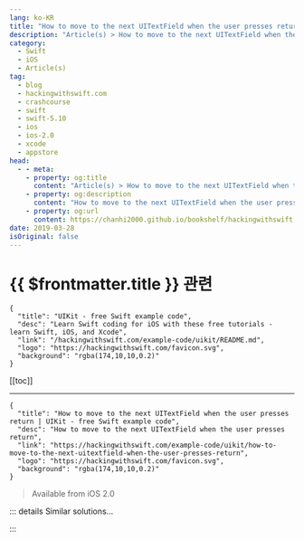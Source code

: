 ```yaml
---
lang: ko-KR
title: "How to move to the next UITextField when the user presses return"
description: "Article(s) > How to move to the next UITextField when the user presses return"
category:
  - Swift
  - iOS
  - Article(s)
tag: 
  - blog
  - hackingwithswift.com
  - crashcourse
  - swift
  - swift-5.10
  - ios
  - ios-2.0
  - xcode
  - appstore
head:
  - - meta:
    - property: og:title
      content: "Article(s) > How to move to the next UITextField when the user presses return"
    - property: og:description
      content: "How to move to the next UITextField when the user presses return"
    - property: og:url
      content: https://chanhi2000.github.io/bookshelf/hackingwithswift.com/example-code/uikit/how-to-move-to-the-next-uitextfield-when-the-user-presses-return.html
date: 2019-03-28
isOriginal: false
---
```


# {{ $frontmatter.title }} 관련

```component VPCard
{
  "title": "UIKit - free Swift example code",
  "desc": "Learn Swift coding for iOS with these free tutorials - learn Swift, iOS, and Xcode",
  "link": "/hackingwithswift.com/example-code/uikit/README.md",
  "logo": "https://hackingwithswift.com/favicon.svg",
  "background": "rgba(174,10,10,0.2)"
}
```

[[toc]]

---

```component VPCard
{
  "title": "How to move to the next UITextField when the user presses return | UIKit - free Swift example code",
  "desc": "How to move to the next UITextField when the user presses return",
  "link": "https://hackingwithswift.com/example-code/uikit/how-to-move-to-the-next-uitextfield-when-the-user-presses-return",
  "logo": "https://hackingwithswift.com/favicon.svg",
  "background": "rgba(174,10,10,0.2)"
}
```

> Available from iOS 2.0

<!-- TODO: 작성 -->

<!--
If you’re in a situation where your iOS app has multiple `UITextField` instances lined up, users expect to be able to move between them by pressing Next/Return on their on-screen keyboard. There is no built-in way of making this happen, so we need to write code ourselves using one of several approaches.

The easiest approach is using view tags: give your text fields incrementing tag numbers, then make them all point to a common delegate - it might be your view controller, but it doesn’t need to be. 

Once that’s done you can use the `becomeFirstResponder()` and `resignFirstResponder()` methods to manipulate which view is in control like this:

```swift
func textFieldShouldReturn(_ textField: UITextField) -> Bool {
    let nextTag = textField.tag + 1

    if let nextResponder = textField.superview?.viewWithTag(nextTag) {
        nextResponder.becomeFirstResponder()
    } else {
        textField.resignFirstResponder()
    }

    return true
}
```

If you’re desperately opposed to using tags, the other solution is to place your labels in an array, find the position of the text field that triggered the event, then move one down in the array.

**Note:** If you ever need to force the first responder to resign itself and aren’t sure which text field is in control, it’s easier to use `view.endEditing(true)`.

-->

::: details Similar solutions…

<!--
/example-code/uikit/how-to-detect-long-presses-using-uilongpressgesturerecognizer">How to detect long presses using UILongPressGestureRecognizer 
/example-code/uikit/how-to-limit-the-number-of-characters-in-a-uitextfield-or-uitextview">How to limit the number of characters in a UITextField or UITextView 
/example-code/uikit/how-to-hide-passwords-in-a-uitextfield">How to hide passwords in a UITextField 
/example-code/uikit/how-to-add-a-uitextfield-to-a-uialertcontroller">How to add a UITextField to a UIAlertController 
/example-code/uikit/how-to-detect-keyboard-input-using-pressesbegan-and-pressesended">How to detect keyboard input using pressesBegan() and pressesEnded()</a>
-->

:::

